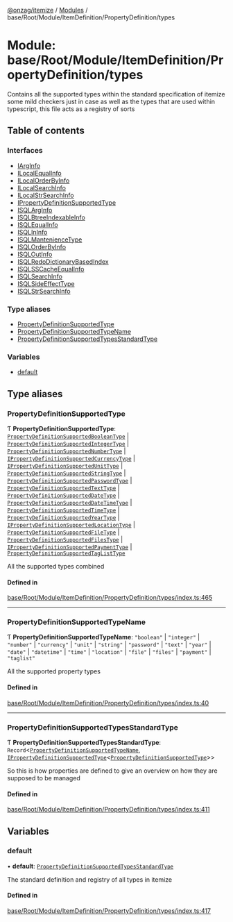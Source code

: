 [@onzag/itemize](../README.md) / [Modules](../modules.md) / base/Root/Module/ItemDefinition/PropertyDefinition/types

# Module: base/Root/Module/ItemDefinition/PropertyDefinition/types

Contains all the supported types within the standard specification of itemize
some mild checkers just in case as well as the types that are used within
typescript, this file acts as a registry of sorts

## Table of contents

### Interfaces

- [IArgInfo](../interfaces/base_Root_Module_ItemDefinition_PropertyDefinition_types.IArgInfo.md)
- [ILocalEqualInfo](../interfaces/base_Root_Module_ItemDefinition_PropertyDefinition_types.ILocalEqualInfo.md)
- [ILocalOrderByInfo](../interfaces/base_Root_Module_ItemDefinition_PropertyDefinition_types.ILocalOrderByInfo.md)
- [ILocalSearchInfo](../interfaces/base_Root_Module_ItemDefinition_PropertyDefinition_types.ILocalSearchInfo.md)
- [ILocalStrSearchInfo](../interfaces/base_Root_Module_ItemDefinition_PropertyDefinition_types.ILocalStrSearchInfo.md)
- [IPropertyDefinitionSupportedType](../interfaces/base_Root_Module_ItemDefinition_PropertyDefinition_types.IPropertyDefinitionSupportedType.md)
- [ISQLArgInfo](../interfaces/base_Root_Module_ItemDefinition_PropertyDefinition_types.ISQLArgInfo.md)
- [ISQLBtreeIndexableInfo](../interfaces/base_Root_Module_ItemDefinition_PropertyDefinition_types.ISQLBtreeIndexableInfo.md)
- [ISQLEqualInfo](../interfaces/base_Root_Module_ItemDefinition_PropertyDefinition_types.ISQLEqualInfo.md)
- [ISQLInInfo](../interfaces/base_Root_Module_ItemDefinition_PropertyDefinition_types.ISQLInInfo.md)
- [ISQLMantenienceType](../interfaces/base_Root_Module_ItemDefinition_PropertyDefinition_types.ISQLMantenienceType.md)
- [ISQLOrderByInfo](../interfaces/base_Root_Module_ItemDefinition_PropertyDefinition_types.ISQLOrderByInfo.md)
- [ISQLOutInfo](../interfaces/base_Root_Module_ItemDefinition_PropertyDefinition_types.ISQLOutInfo.md)
- [ISQLRedoDictionaryBasedIndex](../interfaces/base_Root_Module_ItemDefinition_PropertyDefinition_types.ISQLRedoDictionaryBasedIndex.md)
- [ISQLSSCacheEqualInfo](../interfaces/base_Root_Module_ItemDefinition_PropertyDefinition_types.ISQLSSCacheEqualInfo.md)
- [ISQLSearchInfo](../interfaces/base_Root_Module_ItemDefinition_PropertyDefinition_types.ISQLSearchInfo.md)
- [ISQLSideEffectType](../interfaces/base_Root_Module_ItemDefinition_PropertyDefinition_types.ISQLSideEffectType.md)
- [ISQLStrSearchInfo](../interfaces/base_Root_Module_ItemDefinition_PropertyDefinition_types.ISQLStrSearchInfo.md)

### Type aliases

- [PropertyDefinitionSupportedType](base_Root_Module_ItemDefinition_PropertyDefinition_types.md#propertydefinitionsupportedtype)
- [PropertyDefinitionSupportedTypeName](base_Root_Module_ItemDefinition_PropertyDefinition_types.md#propertydefinitionsupportedtypename)
- [PropertyDefinitionSupportedTypesStandardType](base_Root_Module_ItemDefinition_PropertyDefinition_types.md#propertydefinitionsupportedtypesstandardtype)

### Variables

- [default](base_Root_Module_ItemDefinition_PropertyDefinition_types.md#default)

## Type aliases

### PropertyDefinitionSupportedType

Ƭ **PropertyDefinitionSupportedType**: [`PropertyDefinitionSupportedBooleanType`](base_Root_Module_ItemDefinition_PropertyDefinition_types_boolean.md#propertydefinitionsupportedbooleantype) \| [`PropertyDefinitionSupportedIntegerType`](base_Root_Module_ItemDefinition_PropertyDefinition_types_integer.md#propertydefinitionsupportedintegertype) \| [`PropertyDefinitionSupportedNumberType`](base_Root_Module_ItemDefinition_PropertyDefinition_types_number.md#propertydefinitionsupportednumbertype) \| [`IPropertyDefinitionSupportedCurrencyType`](../interfaces/base_Root_Module_ItemDefinition_PropertyDefinition_types_currency.IPropertyDefinitionSupportedCurrencyType.md) \| [`IPropertyDefinitionSupportedUnitType`](../interfaces/base_Root_Module_ItemDefinition_PropertyDefinition_types_unit.IPropertyDefinitionSupportedUnitType.md) \| [`PropertyDefinitionSupportedStringType`](base_Root_Module_ItemDefinition_PropertyDefinition_types_string.md#propertydefinitionsupportedstringtype) \| [`PropertyDefinitionSupportedPasswordType`](base_Root_Module_ItemDefinition_PropertyDefinition_types_password.md#propertydefinitionsupportedpasswordtype) \| [`PropertyDefinitionSupportedTextType`](base_Root_Module_ItemDefinition_PropertyDefinition_types_text.md#propertydefinitionsupportedtexttype) \| [`PropertyDefinitionSupportedDateType`](base_Root_Module_ItemDefinition_PropertyDefinition_types_date.md#propertydefinitionsupporteddatetype) \| [`PropertyDefinitionSupportedDateTimeType`](base_Root_Module_ItemDefinition_PropertyDefinition_types_datetime.md#propertydefinitionsupporteddatetimetype) \| [`PropertyDefinitionSupportedTimeType`](base_Root_Module_ItemDefinition_PropertyDefinition_types_time.md#propertydefinitionsupportedtimetype) \| [`PropertyDefinitionSupportedYearType`](base_Root_Module_ItemDefinition_PropertyDefinition_types_year.md#propertydefinitionsupportedyeartype) \| [`IPropertyDefinitionSupportedLocationType`](../interfaces/base_Root_Module_ItemDefinition_PropertyDefinition_types_location.IPropertyDefinitionSupportedLocationType.md) \| [`PropertyDefinitionSupportedFileType`](base_Root_Module_ItemDefinition_PropertyDefinition_types_file.md#propertydefinitionsupportedfiletype) \| [`PropertyDefinitionSupportedFilesType`](base_Root_Module_ItemDefinition_PropertyDefinition_types_files.md#propertydefinitionsupportedfilestype) \| [`IPropertyDefinitionSupportedPaymentType`](../interfaces/base_Root_Module_ItemDefinition_PropertyDefinition_types_payment.IPropertyDefinitionSupportedPaymentType.md) \| [`PropertyDefinitionSupportedTagListType`](base_Root_Module_ItemDefinition_PropertyDefinition_types_taglist.md#propertydefinitionsupportedtaglisttype)

All the supported types combined

#### Defined in

[base/Root/Module/ItemDefinition/PropertyDefinition/types/index.ts:465](https://github.com/onzag/itemize/blob/5c2808d3/base/Root/Module/ItemDefinition/PropertyDefinition/types/index.ts#L465)

___

### PropertyDefinitionSupportedTypeName

Ƭ **PropertyDefinitionSupportedTypeName**: ``"boolean"`` \| ``"integer"`` \| ``"number"`` \| ``"currency"`` \| ``"unit"`` \| ``"string"`` \| ``"password"`` \| ``"text"`` \| ``"year"`` \| ``"date"`` \| ``"datetime"`` \| ``"time"`` \| ``"location"`` \| ``"file"`` \| ``"files"`` \| ``"payment"`` \| ``"taglist"``

All the supported property types

#### Defined in

[base/Root/Module/ItemDefinition/PropertyDefinition/types/index.ts:40](https://github.com/onzag/itemize/blob/5c2808d3/base/Root/Module/ItemDefinition/PropertyDefinition/types/index.ts#L40)

___

### PropertyDefinitionSupportedTypesStandardType

Ƭ **PropertyDefinitionSupportedTypesStandardType**: `Record`<[`PropertyDefinitionSupportedTypeName`](base_Root_Module_ItemDefinition_PropertyDefinition_types.md#propertydefinitionsupportedtypename), [`IPropertyDefinitionSupportedType`](../interfaces/base_Root_Module_ItemDefinition_PropertyDefinition_types.IPropertyDefinitionSupportedType.md)<[`PropertyDefinitionSupportedType`](base_Root_Module_ItemDefinition_PropertyDefinition_types.md#propertydefinitionsupportedtype)\>\>

So this is how properties are defined to give an overview on
how they are supposed to be managed

#### Defined in

[base/Root/Module/ItemDefinition/PropertyDefinition/types/index.ts:411](https://github.com/onzag/itemize/blob/5c2808d3/base/Root/Module/ItemDefinition/PropertyDefinition/types/index.ts#L411)

## Variables

### default

• **default**: [`PropertyDefinitionSupportedTypesStandardType`](base_Root_Module_ItemDefinition_PropertyDefinition_types.md#propertydefinitionsupportedtypesstandardtype)

The standard definition and registry of all types in itemize

#### Defined in

[base/Root/Module/ItemDefinition/PropertyDefinition/types/index.ts:417](https://github.com/onzag/itemize/blob/5c2808d3/base/Root/Module/ItemDefinition/PropertyDefinition/types/index.ts#L417)
